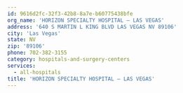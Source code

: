 ```yaml
---
id: 9616d2fc-32f3-42b8-8a7e-b60775438bfe
org_name: 'HORIZON SPECIALTY HOSPITAL – LAS VEGAS'
address: '640 S MARTIN L KING BLVD LAS VEGAS NV 89106'
city: 'Las Vegas'
state: NV
zip: '89106'
phone: 702-382-3155
category: hospitals-and-surgery-centers
services:
  - all-hospitals
title: 'HORIZON SPECIALTY HOSPITAL – LAS VEGAS'
---
```


